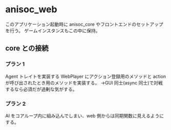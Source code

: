 # anisoc_web

このアプリケーション起動時に anisoc_core やフロントエンドのセットアップを行う。
ゲームインスタンスもこの中に保持。

## core との接続

### プラン 1

Agent トレイトを実装する WebPlayer にアクション登録用のメソッドと action が呼び出されたとき用のメソッドを実装する。
→GUI 同士(async 同士)で対戦するなら必須だが過剰な気がする。

### プラン 2

AI をコアループ内に組み込んでしまい、web 側からは同期関数に見えるようにする。
